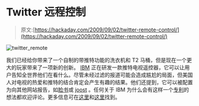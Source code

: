 # Twitter 远程控制

> 原文:[https://hackaday.com/2009/09/02/twitter-remote-control/](https://hackaday.com/2009/09/02/twitter-remote-control/)

![twitter_remote](../Images/87e36286affa8f57f17795b905ce6d6c.png "twitter_remote")

我们已经给你带来了一个自制的带推特功能的洗衣机和 T2 马桶，但是现在一个更大的玩家带来了一项新的创新。 [IBM](http://en.wikipedia.org/wiki/IBM) 正在研发一款推特电视遥控器，它可以让用户告知全世界他们在看什么。尽管未经过滤的报道可能会造成尴尬的局面，但美国人对电视的热爱和推特的结合肯定会产生有趣的结果。他们还提到，它可以被配置为向其他网站报告，如[脸书](http://www.facebook.com/)或 [joost](http://www.joost.com/) 。任何关于 IBM 为什么会有这样一个[专利](http://www.freepatentsonline.com/7519658.html)的想法都欢迎评论。更多信息可在[这里](http://www.everyjoe.com/articles/what-if-your-remote-could-tweet/)和[这里](http://www.informationweek.com/news/internet/social_network/showArticle.jhtml?articleID=219500560)找到。